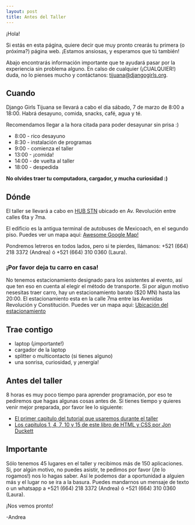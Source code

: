 ```yaml
---
layout: post
title: Antes del Taller
---
```


¡Hola!

Si est&aacute;s en esta p&aacute;gina, quiere decir que muy pronto crear&aacute;s tu primera (o pr&oacute;xima?) p&aacute;gina web. ¡Estamos ansiosas, y esperamos que t&uacute; tambi&eacute;n!

Abajo encontrar&aacute;s informaci&oacute;n importante que te ayudar&aacute; pasar por la experiencia sin problema alguno. En calso de cualquier (¡CUALQUIER!) duda, no lo pienses mucho y cont&aacute;ctanos: [tijuana@djangogirls.org](mailto:tijuana@djangogirls.org).

## Cuando

Django Girls Tijuana se llevar&aacute; a cabo el dia s&aacute;bado, 7 de marzo de 8:00 a 18:00. Habr&aacute; desayuno, comida, snacks, caf&eacute;, agua y t&eacute;.

Recomendamos llegar a la hora citada para poder desayunar sin prisa :)

- 8:00 - rico desayuno
- 8:30 - instalaci&oacute;n de programas
- 9:00 - comienza el taller
- 13:00 - ¡comida!
- 14:00 - de vuelta al taller
- 18:00 - despedida

**No olvides traer tu computadora, cargador, y mucha curiosidad :)**

## D&oacute;nde

El taller se llevar&aacute; a cabo en [HUB STN](http://hubstn.com/) ubicado en Av. Revoluci&oacute;n entre calles 6ta y 7ma.

El edificio es la antigua terminal de autobuses de Mexicoach, en el segundo piso. Puedes ver un mapa aqu&iacute;: [Awesome Google Map!](https://goo.gl/maps/QYBtL)

Pondremos letreros en todos lados, pero si te pierdes, ll&aacute;manos: +521 (664) 218 3372 (Andrea) &oacute; +521 (664) 310 0360 (Laura).

### ¡Por favor deja tu carro en casa!

No tenemos estacionamiento designado para los asistentes al evento, as&iacute; que ten eso en cuenta al elegir el m&eacute;todo de transporte. Si por algun motivo nesesitas traer carro, hay un estacionamiento barato ($20 MN)  hasta las 20:00. El estacionamiento esta en la calle 7ma entre las Avenidas Revoluci&oacute;n y Constituci&oacute;n. Puedes ver un mapa aqui: [Ubicaci&oacute;n del estacionamiento](https://goo.gl/maps/OFCN0)

## Trae contigo

- laptop (¡importante!)
- cargador de la laptop
- splitter o multicontacto (si tienes alguno)
- una sonrisa, curiosidad, y ¡energ&iacute;a!

## Antes del taller

8 horas es muy poco tiempo para aprender programaci&oacute;n, por eso te pediremos que hagas algunas cosas antes de. Si tienes tiempo y quieres venir mejor preparada, por favor lee lo siguiente:

- [El primer capitulo del tutorial que usaremos durante el taller](http://tutorial.djangogirls.org)
- [Los capitulos 1, 4, 7, 10 y 15 de este libro de HTML y CSS por Jon Duckett](http://wtf.tw/ref/duckett.pdf)

## Importante

S&oacute;lo tenemos 45 lugares en el taller y recibimos m&aacute;s de 150 aplicaciones. Si, por alg&uacute;n motivo, no puedes asistir, te pedimos por favor (¡te lo rogamos!) nos lo hagas saber. As&iacute; le podemos dar a oportunidad a alguien m&aacute;s y el lugar no se ira a la basura. Puedes mandarnos un mensaje de texto o un whatsapp a +521 (664) 218 3372 (Andrea) &oacute; +521 (664) 310 0360 (Laura).

¡Nos vemos pronto!

-Andrea
